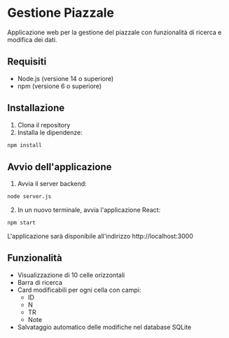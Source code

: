 # Gestione Piazzale

Applicazione web per la gestione del piazzale con funzionalità di ricerca e modifica dei dati.

## Requisiti

- Node.js (versione 14 o superiore)
- npm (versione 6 o superiore)

## Installazione

1. Clona il repository
2. Installa le dipendenze:
```bash
npm install
```

## Avvio dell'applicazione

1. Avvia il server backend:
```bash
node server.js
```

2. In un nuovo terminale, avvia l'applicazione React:
```bash
npm start
```

L'applicazione sarà disponibile all'indirizzo http://localhost:3000

## Funzionalità

- Visualizzazione di 10 celle orizzontali
- Barra di ricerca
- Card modificabili per ogni cella con campi:
  - ID
  - N
  - TR
  - Note
- Salvataggio automatico delle modifiche nel database SQLite 